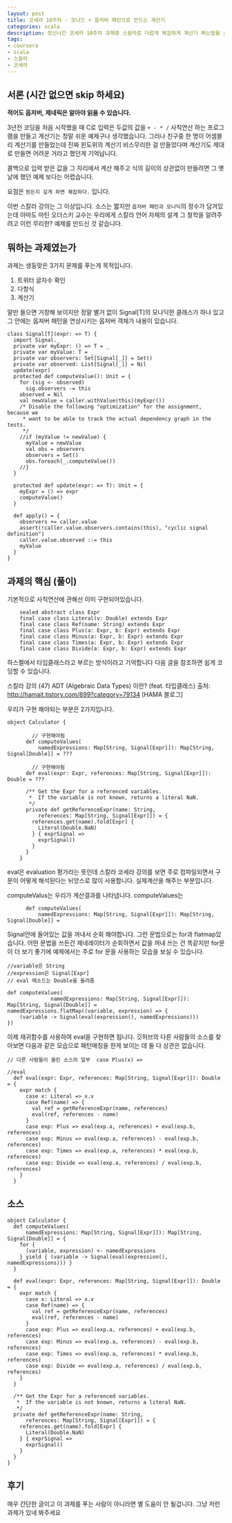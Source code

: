 ```yaml
---
layout: post
title: 코세라 10주차 - 모나드 + 옵저버 패턴으로 만드는 계산기
categories: scala
description: 정신나간 코세라 10주차 과제중 스칼라로 더럽게 복잡하게 계산기 짜는법을 소개합니다. 
tags:
- coursera
- scala
- 스칼라
- 코세라
---
```


## 서론 (시간 없으면 skip 하세요)

**적어도 옵저버, 제네릭은 알아야 읽을 수 있습니다.**

3년전 코딩을 처음 시작했을 때 C로 입력은 두값의 값을 `+ - * /` 사칙연산 하는 프로그램을 만들고
계산기는 정말 쉬운 예제구나 생각했습니다. 그러나 친구중 한 명이 어셈블리 계산기를 만들었는데 
진짜 윈도위의 계산기 비스무리한 걸 만들었다며 계산기도 제대로 만들면 어려운 거라고 했던게 기억납니다.

콜백으로 입력 받은 값을 그 자리에서 계산 해주고 식의 길이의 상관없이 만들려면 그 옛날에 했던 예제 보다는 어렵습니다.

요점은 `뭔든지 깊게 파면 복잡하다.` 입니다.

이번 스칼라 강의는 그 이상입니다. 소스는 짧지만 `옵저버 패턴과 모나딕`의 정수가 담겨있는데 아마도 마틴 오더스키 교수는 우리에게
스칼라 언어 자체의 설계 그 철학을 알려주려고 이런 무리한? 예제를 만드신 것 같습니다. 

## 뭐하는 과제였는가

과제는 생둥맞은 3가지 문제를 푸는게 목적입니다.
 
1. 트위터 글자수 확인
1. 다항식
1. 계산기

말만 들으면 거창해 보이지만 정말 별거 없이 Signal\[T\]의 모나딕한 클래스가 하나 있고 그 안에는 옵져버 패턴을 연상시키는 옵저버 객체가 내용이 있습니다.
 

    class Signal[T](expr: => T) {
      import Signal._
      private var myExpr: () => T = _
      private var myValue: T = _
      private var observers: Set[Signal[_]] = Set()
      private var observed: List[Signal[_]] = Nil
      update(expr)
      protected def computeValue(): Unit = {
        for (sig <- observed)
          sig.observers -= this
        observed = Nil
        val newValue = caller.withValue(this)(myExpr())
        /* Disable the following "optimization" for the assignment, because we
         * want to be able to track the actual dependency graph in the tests.
         */
        //if (myValue != newValue) {
          myValue = newValue
          val obs = observers
          observers = Set()
          obs.foreach(_.computeValue())
        //}
      }
    
      protected def update(expr: => T): Unit = {
        myExpr = () => expr
        computeValue()
      }
    
      def apply() = {
        observers += caller.value
        assert(!caller.value.observers.contains(this), "cyclic signal definition")
        caller.value.observed ::= this
        myValue
      }
    }

## 과제의 핵심 (풀이)

기본적으로 사칙연산에 관해선 이미 구현되어있습니다.

        sealed abstract class Expr
        final case class Literal(v: Double) extends Expr
        final case class Ref(name: String) extends Expr
        final case class Plus(a: Expr, b: Expr) extends Expr
        final case class Minus(a: Expr, b: Expr) extends Expr
        final case class Times(a: Expr, b: Expr) extends Expr
        final case class Divide(a: Expr, b: Expr) extends Expr
        

하스켈에서 타입클래스라고 부르는 방식이라고 기억합니다 다음 글을 참조하면 쉽게 코딩할 수 있습니다.


스칼라 강의 (47) ADT (Algebraic Data Types) 이란? (feat. 타입클래스)
출처: http://hamait.tistory.com/899?category=79134 [HAMA 블로그]

우리가 구현 해야되는 부분은 2가지입니다.

    object Calculator {
    
            // 구현해야됨
          def computeValues(
              namedExpressions: Map[String, Signal[Expr]]): Map[String, Signal[Double]] = ???
        
            // 구현해야됨
          def eval(expr: Expr, references: Map[String, Signal[Expr]]): Double = ???
        
          /** Get the Expr for a referenced variables.
           *  If the variable is not known, returns a literal NaN.
           */
          private def getReferenceExpr(name: String,
              references: Map[String, Signal[Expr]]) = {
            references.get(name).fold[Expr] {
              Literal(Double.NaN)
            } { exprSignal =>
              exprSignal()
            }
          }
        }

eval은 evaluation 평가라는 뜻인데 스칼라 코세라 강의를 보면 주로 컴파일되면서
구문이 어떻게 해석된다는 뉘앙스로 많이 사용합니다. 
실제계산을 해주는 부분입니다.

computeValus는 우리가 계산결과를 나타냅니다. computeValues는

          def computeValues(
              namedExpressions: Map[String, Signal[Expr]]): Map[String, Signal[Double]] =

Signal안에 들어있는 값을 꺼내서 순회 해야합니다. 그런 문법으로는 for과 flatmap있습니다.
어떤 문법을 쓰든간 제네레이터가 순회하면서 값을 꺼내 쓰는 건 똑같지만 for문이 더 보기 좋기에 예제에서는 주로 for 문을 사용하는 모습을 보실 수 있습니다.
 
    //variable은 String
    //expression은 Signal[Expr]
    // eval 메소드는 Double을 돌려줌
    
    def computeValues(
                  namedExpressions: Map[String, Signal[Expr]]): Map[String, Signal[Double]] =
    namedExpressions.flatMap((variable, expression) => {
        (variable -> Signal(eval(expression(), namedExpressions)))
    })
    
    
이제 재귀함수를 사용하여 eval을 구현하면 됩니다. 깃허브의 다른 사람들의 소스를 찾아보면 다음과 같은 모습으로 패턴매칭을 한게 보이는 데 둘 다 상관은 없습니다.

    // 다른 사람들이 올린 소스의 일부  case Plus(x) =>
    
    //eval
      def eval(expr: Expr, references: Map[String, Signal[Expr]]): Double = {
        expr match {
          case x: Literal => x.v
          case Ref(name) => {
            val ref = getReferenceExpr(name, references)
            eval(ref, references - name)
          }
          case exp: Plus => eval(exp.a, references) + eval(exp.b, references)
          case exp: Minus => eval(exp.a, references) - eval(exp.b, references)
          case exp: Times => eval(exp.a, references) * eval(exp.b, references)
          case exp: Divide => eval(exp.a, references) / eval(exp.b, references)
        }
      }

## 소스

    object Calculator {
      def computeValues(
          namedExpressions: Map[String, Signal[Expr]]): Map[String, Signal[Double]] = {
        for {
          (variable, expression) <- namedExpressions
        } yield { (variable -> Signal(eval(expression(), namedExpressions))) }
      }
    
      def eval(expr: Expr, references: Map[String, Signal[Expr]]): Double = {
        expr match {
          case x: Literal => x.v
          case Ref(name) => {
            val ref = getReferenceExpr(name, references)
            eval(ref, references - name)
          }
          case exp: Plus => eval(exp.a, references) + eval(exp.b, references)
          case exp: Minus => eval(exp.a, references) - eval(exp.b, references)
          case exp: Times => eval(exp.a, references) * eval(exp.b, references)
          case exp: Divide => eval(exp.a, references) / eval(exp.b, references)
        }
      }
    
      /** Get the Expr for a referenced variables.
       *  If the variable is not known, returns a literal NaN.
       */
      private def getReferenceExpr(name: String,
          references: Map[String, Signal[Expr]]) = {
        references.get(name).fold[Expr] {
          Literal(Double.NaN)
        } { exprSignal =>
          exprSignal()
        }
      }
    }

## 후기

매우 간단한 글이고 이 과제를 푸는 사람이 아니라면 별 도움이 안 될겁니다. 그냥 저런 과제가 있네 봐주세요